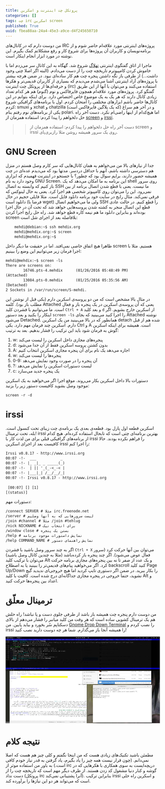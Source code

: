 ```yaml
---
title: پروتکل چت اینترنت و اسکرین
categories: []
tags: چت irc اسکرین screen
published: True
uuid: fbea88aa-24a4-45e3-a9ce-d4f245650710
---
```


من دوست دارم که در کانال‌های IRC پروژه‌های اینترنتی مورد علاقه‌ام حاضر شوم و از برنامه‌نویسان و کاربران آن پروژه‌ها برای شروع کار و رفع مشکلاتم کمک بگیرم. این نوشته در مورد ابزار انجام اینکار است.

ماجرا از اتاق گفتگوی اینترنتی ‏[تهلاگ](www.tehlug.org) شروع شد. گهگاه به این کانال سر می‌زدم اما با خاموش کردن کامپیوترم تاریخچه چت را از دست می‌دادم. (البته اگر اصلا چتی وجود داشت...) از طرفی باز نگه داشتن پنجره چت هم کار ساده‌ای نبود. در ضمن هرچه بیشتر با پروژه‌های آزاد اینترنتی آشنا می‌شدم می‌دیدم که بسیاری از کاربران قدیمی‌تر و هکرها و حرفه‌ای‌ها از پروتکل چت اینترنت (irc) استفاده می‌کنند و می‌توان با آنها از این طریق گفتگو کرد. پروژه‌های مورد علاقه‌ام همچون فایرفاکس و نوم (گنوم) هم هر کدام تعداد زیادی کانال دارند که هر یک به یک موضوع خاص اختصاص دارد. برای اینکه بتوانم در این کانال‌ها حاضر باشم ابزارهای مختلفی را امتحان کردم. اول با برنامه‌های گرافیکی شروع کردم: smuxi و xchat و chatzilla (که یک پلاگین فایرفاکس است) و در آخر هم سراغ یکی از برنامه‌های نوم رفتم بنام polari. اما هیچ‌کدام از اینها راضی‌ام نکرد. دست آخر راه حل دلخواهم را پیدا کردم: استفاده همزمان از [screen](https://www.gnu.org/software/screen/) و [irssi](https://irssi.org/).

>> دست آخر راه حل دلخواهم را پیدا کردم: استفاده همزمان از screen و irssi روی یک سرور همیشه روشن مثلا رازبری‌پای.

# GNU Screen

جدا از نیازهای بالا من می‌خواهم به همان کانال‌هایی که سر کارم وصل هستم در منزل هم دسترسی داشته باشم، آنهم با حداقل دردسر. مدتها بود که می‌دیدم عده‌ای در چت همیشه حضور دارند، برایم سوال بود که چطور؟ با جستجو در اینترنت فهمیدم که ابزاری وجود دارد به نام GNU Screen. این برنامه به ما امکان می‌دهد که یک shell روی سرور باز کنیم که وابسته به اتصال SSH ما نیست. یعنی با قطع شدن اتصال برنامه از بین نمی‌رود. این را می‌توان روی کامپیوتر شخصی هم اجرا کرد. یعنی به حال لینوکس که فرقی نمی‌کند. مثال رایج در سایت خود برنامه دانلود فایل است. مثلا فایلی حجیم در حال دانلود است (فرضا با wget) ولی ما می‌خواهیم اتصال SSH را قطع کنیم. در حالت عادی قطع این اتصال منجر به کشته شدن پروسه‌هایی خواهد شد که تحت آن در حال اجرا بوده‌اند و بنابراین دانلود ما هم نیمه‌ کاره قطع خواهد شد. راه حل رایج اجرا کردن screen بلافاصله بعد از اجرای شل است:

~~~shell
    mehdi@debian:~$ ssh mehdix.org
    mehdi@mehdix.org:~$ screen
    mehdi@mehdix.org:~$
~~~
 
ظاهرا هیچ اتفاق خاصی نمی‌افتد. اما در حقیقت ما دیگر داخل screen هستیم. مثلا با اجرا فرمان زیر می‌توانیم این وضع را ببینیم:

~~~shell
mehdi@mehdix:~$ screen -ls
There are screens on:
        16746.pts-4.mehdix      (01/26/2016 05:48:49 PM)        (Attached)
        13084.pts-0.mehdix      (01/25/2016 05:35:56 AM)        (Detached)
2 Sockets in /var/run/screen/S-mehdi.

~~~

در مثال بالا مشخص است که من دو پروسه‌ی اسکرین دارم (یکی قبل از نوشتن این مطلب باز بود). کلمه Attached یعنی که آن پروسه‌ی اسکرین در یک پنجره باز و فعال است. ما می‌توانیم با فشردن کلید `Ctrl + A` و بعد کلید `d` از اسکرین خارج بشویم. اگر اینکار را بکنید و بعد دستور `screen -ls` را اجرا کنید می‌بینید که بجای Attached نوشته می‌شود Detached. همانطور که در بالا می‌بینید من یک اسکرین detach شده هم از قبل دارم. اسکرین چند فرمان مهم دارد. یکی Ctrl و A است. همیشه برای اینکه اسکرین گوش به فرمان شود باید این ترکیب را فشار بدهیم. بعد به ترتیب:

1. w: پنجره‌‌های مجازی داخل اسکرین را لیست می‌کند
2. d: بدون کشتن پروسه اسکرین فقط از آن جدا می‌شود
3. A: اجازه می‌دهد یک نام برای آن پنجره مجازی اسکرین انتخاب کنیم
4. w: پنجره‌ها را لیست می‌کند
5. 0-9: آن پنجره را در صورت وجود نمایش می‌دهد
6. ?: لیست دستورات اسکرین را نمایش می‌دهد
7. c: یک پنجره جدید می‌سازد

دستورات بالا داخل اسکرین بکار می‌روند. موقع اجرا اگر می‌خواهید به یک اسکرین موجود وصل بشوید کافیست دستور زیر را بزنید:

~~~shell
screen -r -d
~~~

# irssi
اسکرین قطعه اول پازل بود. قطعه‌ی بعدی یک برنامه‌ی چت زیبای تحت کنسول است. بله، تحت ترمینال! irssi بهترین برنامه‌ای چتی است که تابحال استفاده کرده‌ام. هیچ کدام از برنامه‌های گرافیکی قبلی برای من لذت کار با irssi را فراهم نکرده بودند. حالا کافیست بعد از اجرای اسکرین irssi را اجرا کنم:

~~~shell
Irssi v0.8.17 - http://www.irssi.org                                           
00:07 -!-  ___           _
00:07 -!- |_ _|_ _ _____(_)
00:07 -!-  | || '_(_-<_-< |
00:07 -!- |___|_| /__/__/_|
00:07 -!- Irssi v0.8.17 - http://www.irssi.org

 [00:07] [] [1]                                                                 
[(status)] 

~~~

دستورات مهم:

~~~shell
/connect SERVER # مثلا irc.freenode.net
/server # لیست سرورهایی که به آنها وصلیم
/join #channel # مثلا /join #tehlug
/nick NICKNAME # برای انتخاب نیک
/window close # بستن یک پنجره
/help # نمایش داستورات موجود برنامه
/help COMMAND_NAME # نمایش راهنمای دستور
~~~

اگر به چند سرور وصل باشید با فشردن `Ctrl + X` می‌توان بین آنها حرکت کرد (سرور فعال عوض می‌شود). اگر چند پنجره باز کرده‌باشد (مثلا به چندین کانال وصل باشید) می‌توان با ترکیب کلید Alt و یک عدد از صفر تا نه بین پنجره‌های مجازی برنامه حرکت کرد. اگر می‌خواهید پیام‌های قدیمی‌تر را ببینید یا به اصطلاح backscroll کنید کلید Page Up/Down را بکار ببرید. در ضمن اگر دستوری تایپ کردید اما هیچ خروجی‌ای ندیدید گیچ نشوید، حتما خروجی در پنجره مجازی جداگانه‌ای درج شده است. کافیت با کلید Alt و اعداد بین پنجره‌ها حرکت کنید.

# ترمینال معلّق
من دوست دارم پنجره چت همیشه باز باشد از طرفی جلوی دست و پا نباشد! راه حلش هم یک ترمینال کشویی ساده است که هر وقت من کلید میانبر را فشار می‌دهم از بالای دسکتاپم سُر بخورد و بیاید پایین. من [Gnome Drop Down Terminal](https://extensions.gnome.org/extension/442/drop-down-terminal/) را نصب کردم و irssi را همیشه آنجا باز می‌گذارم. شما هر چه دوست دارید نصب کنید!

![image](assets/pimg/irssi_drop_down.jpg)

# نتیجه کلام
مطمئن باشید تکنیک‌های زیادی هست که من اینجا نگفتم و کلی چیز هم هست که اصلا نمی‌دانم. (چون قرار نیست همه چیز را یاد بگیرم، یاد گرفتن به قدر نیاز خودم کافی است.) به باور من استفاده موثر از irc دریچه‌ایست به سوی همکاری با هکرهایی که در گوشه و کنار دنیا مشغول کد زدن هستند. از طرف دیگر مهم است که تاریخچه چت را از دست نداد (پروتکل irc آنرا پشتیبانی نمی‌کند). بنابراین ترکیب irssi و اسکرین راه حلی است که می‌تواند هر دو این نیازها را برآورده کند.


